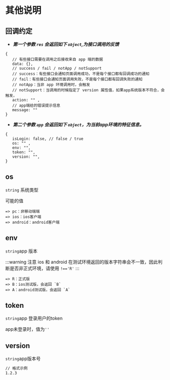 
# 其他说明

## 回调约定

- ***第一个参数 `res` 会返回如下 `object`,为接口调用的反馈***
```json5
{
   // 有些接口需要在调用之后接收来自 app 端的数据
   data: {}, 
   // success / fail / notApp / notSupport
   // success：有些接口会通知页面调用成功，不是每个接口都有回调成功的通知
   // fail：有些接口会通知页面调用失败，不是每个接口都有回调失败的通知
   // notApp：当非 app 环境调用时，会触发
   // notSupport：当调用的时候指定了 version 属性值，如果app系统版本不符合，会触发，
   action: "" ,
   // app端给的错误提示信息
   message: "" 
}
```

- ***第二个参数 `app` 会返回如下 `object`，为当前app环境的特征信息。***
```json5
{
   isLogin: false, // false / true
   os: "" ,
   env: "", 
   token: "", 
   version: "", 
}
```

## os
 `string` 系统类型

可能的值
```shell script
=> pc：非移动端端
=> ios：ios客户端
=> android：android客户端
```

## env
`string`app 版本

:::warning 注意
 ios 和 android 在测试环境返回的版本字符串会不一致，因此判断是否非正式环境，请使用 `!=='R'`
:::
```shell script
=> R：正式版
=> B：ios测试版，会返回 `B`
=> A：android测试版，会返回 `A`
```

## token
`string`app 登录用户的token

 app未登录时，值为`''`

## version 
`string`app版本号 
```html
// 格式示例
1.2.3
```
